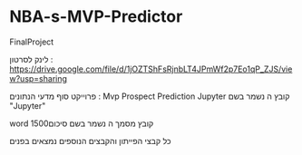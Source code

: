 # NBA-s-MVP-Predictor
FinalProject

לינק לסרטון : 
https://drive.google.com/file/d/1jOZTShFsRjnbLT4JPmWf2p7Eo1qP_ZJS/view?usp=sharing

פרוייקט סוף מדעי הנתונים : Mvp Prospect Prediction
Jupyter קובץ  ה
נשמר בשם 
"Jupyter"

word קובץ מסמך ה
נשמר בשם 
סיכום1500

כל קבצי הפייתון והקבצים הנוספים נמצאים בפנים
